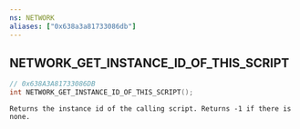 ```yaml
---
ns: NETWORK
aliases: ["0x638a3a81733086db"]
---
```

## NETWORK_GET_INSTANCE_ID_OF_THIS_SCRIPT

```c
// 0x638A3A81733086DB
int NETWORK_GET_INSTANCE_ID_OF_THIS_SCRIPT();
```

```
Returns the instance id of the calling script. Returns -1 if there is none.
```
